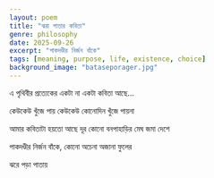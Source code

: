 ```yaml
---
layout: poem
title: "ঝরা পাতার কবিতা" 
genre: philosophy
date: 2025-09-26
excerpt: "পাকদণ্ডীর নির্জন বাঁকে"
tags: [meaning, purpose, life, existence, choice]
background_image: "bataseporager.jpg"
---
```


এ পৃথিবীর প্রত্যেকের
একটা না একটা কবিতা আছে... 

কেউকেউ খুঁজে পায়
কেউকেউ কোনোদিন খুঁজে পায়না

আমার কবিতাটা হয়তো আছে
দূর কোনো বনপাহাড়ির মেঘ জমা দেশে

পাকদণ্ডীর নির্জন বাঁকে, কোনো
অচেনা অজানা ফুলের 

ঝরে পড়া পাতায়
